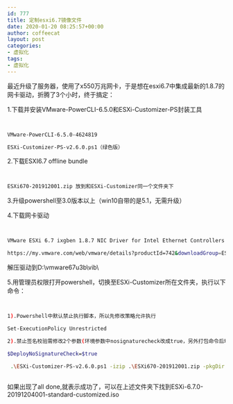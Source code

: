 ```yaml
---
id: 777
title: 定制esxi6.7镜像文件
date: 2020-01-20 08:25:57+00:00
author: coffeecat
layout: post
categories:
- 虚拟化
tags:
- 虚拟化
---
```

最近升级了服务器，使用了x550万兆网卡，于是想在esxi6.7中集成最新的1.8.7的网卡驱动，折腾了3个小时，终于搞定：

1.下载并安装VMware-PowerCLI-6.5.0和ESXi-Customizer-PS封装工具

```bash


VMware-PowerCLI-6.5.0-4624819

ESXi-Customizer-PS-v2.6.0.ps1（绿色版）


```

2.下载ESXI6.7 offline bundle
```bash


ESXi670-201912001.zip 放到和ESXi-Customizer同一个文件夹下


```

3.升级powershell至3.0版本以上（win10自带的是5.1，无需升级）

4.下载网卡驱动
```bash


VMware ESXi 6.7 ixgben 1.8.7 NIC Driver for Intel Ethernet Controllers 82599, x520, x540, x550, x552 and x553 family

https://my.vmware.com/web/vmware/details?productId=742&downloadGroup=ESXI67U3B#drivers_tools


```
解压驱动到D:\vmware67u3b\vib\

5.用管理员权限打开powershell，切换至ESXi-Customizer所在文件夹，执行以下命令：

```bash


1).Powershell中默认禁止执行脚本，所以先修改策略允许执行

Set-ExecutionPolicy Unrestricted

2).禁止签名校验需修改2个参数(环境参数中nosignaturecheck改成true，另外打包命令后增加-nsc)

$DeployNoSignatureCheck=$true

 .\ESXi-Customizer-PS-v2.6.0.ps1 -izip .\ESXi670-201912001.zip -pkgDir D:\vmware67u3b\vib\ -nsc
 

```

如果出现了all done,就表示成功了，可以在上述文件夹下找到ESXi-6.7.0-20191204001-standard-customized.iso